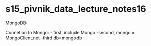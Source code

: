 # s15_pivnik_data_lecture_notes16

MongoDB:

  Connetion to Mongo:
    - first, include Mongo
    -second, mongo = MongoClient.net
    -third db=mongodb
